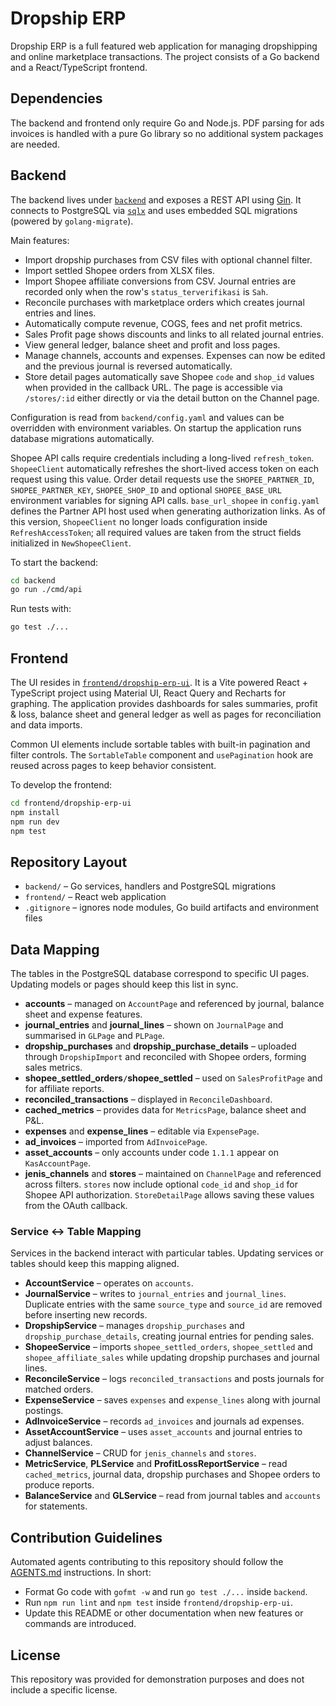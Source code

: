 # Dropship ERP

Dropship ERP is a full featured web application for managing dropshipping and
online marketplace transactions.  The project consists of a Go backend and a
React/TypeScript frontend.

## Dependencies

The backend and frontend only require Go and Node.js. PDF parsing for ads
invoices is handled with a pure Go library so no additional system packages are
needed.

## Backend

The backend lives under [`backend`](backend) and exposes a REST API using [Gin](https://github.com/gin-gonic/gin). It connects to PostgreSQL via [`sqlx`](https://github.com/jmoiron/sqlx) and uses embedded SQL migrations (powered by `golang-migrate`).

Main features:

- Import dropship purchases from CSV files with optional channel filter.
- Import settled Shopee orders from XLSX files.
- Import Shopee affiliate conversions from CSV. Journal entries are recorded only when the row's `status_terverifikasi` is `Sah`.
- Reconcile purchases with marketplace orders which creates journal entries and
  lines.
- Automatically compute revenue, COGS, fees and net profit metrics.
- Sales Profit page shows discounts and links to all related journal entries.
- View general ledger, balance sheet and profit and loss pages.
- Manage channels, accounts and expenses. Expenses can now be edited and the previous journal is reversed automatically.
- Store detail pages automatically save Shopee `code` and `shop_id` values when provided in the callback URL.
  The page is accessible via `/stores/:id` either directly or via the detail button on the Channel page.

Configuration is read from `backend/config.yaml` and values can be overridden
with environment variables. On startup the application runs database migrations
automatically.

Shopee API calls require credentials including a long-lived `refresh_token`.
`ShopeeClient` automatically refreshes the short-lived access token on each
request using this value.
Order detail requests use the `SHOPEE_PARTNER_ID`, `SHOPEE_PARTNER_KEY`,
`SHOPEE_SHOP_ID` and optional `SHOPEE_BASE_URL` environment variables for
signing API calls. `base_url_shopee` in `config.yaml` defines the Partner API
host used when generating authorization links. As of this version, `ShopeeClient`
no longer loads configuration inside `RefreshAccessToken`; all required values
are taken from the struct fields
initialized in `NewShopeeClient`.

To start the backend:

```bash
cd backend
go run ./cmd/api
```

Run tests with:

```bash
go test ./...
```

## Frontend

The UI resides in [`frontend/dropship-erp-ui`](frontend/dropship-erp-ui). It is
a Vite powered React + TypeScript project using Material UI, React Query and
Recharts for graphing. The application provides dashboards for sales summaries,
profit & loss, balance sheet and general ledger as well as pages for
reconciliation and data imports.

Common UI elements include sortable tables with built-in pagination and filter
controls. The `SortableTable` component and `usePagination` hook are reused
across pages to keep behavior consistent.

To develop the frontend:

```bash
cd frontend/dropship-erp-ui
npm install
npm run dev
npm test
```

## Repository Layout

- `backend/` – Go services, handlers and PostgreSQL migrations
- `frontend/` – React web application
- `.gitignore` – ignores node modules, Go build artifacts and environment files

## Data Mapping
The tables in the PostgreSQL database correspond to specific UI pages. Updating
models or pages should keep this list in sync.

- **accounts** – managed on `AccountPage` and referenced by journal, balance
  sheet and expense features.
- **journal_entries** and **journal_lines** – shown on `JournalPage` and
  summarised in `GLPage` and `PLPage`.
- **dropship_purchases** and **dropship_purchase_details** – uploaded through
  `DropshipImport` and reconciled with Shopee orders, forming sales metrics.
- **shopee_settled_orders`/`shopee_settled** – used on `SalesProfitPage` and for
  affiliate reports.
- **reconciled_transactions** – displayed in `ReconcileDashboard`.
- **cached_metrics** – provides data for `MetricsPage`, balance sheet and P&L.
- **expenses** and **expense_lines** – editable via `ExpensePage`.
- **ad_invoices** – imported from `AdInvoicePage`.
- **asset_accounts** – only accounts under code `1.1.1` appear on `KasAccountPage`.
 - **jenis_channels** and **stores** – maintained on `ChannelPage` and referenced
   across filters. `stores` now include optional `code_id` and `shop_id` for
   Shopee API authorization. `StoreDetailPage` allows saving these values from
   the OAuth callback.

### Service ↔ Table Mapping
Services in the backend interact with particular tables. Updating services or
tables should keep this mapping aligned.

- **AccountService** – operates on `accounts`.
 - **JournalService** – writes to `journal_entries` and `journal_lines`.
   Duplicate entries with the same `source_type` and `source_id` are removed
   before inserting new records.
- **DropshipService** – manages `dropship_purchases` and
  `dropship_purchase_details`, creating journal entries for pending sales.
- **ShopeeService** – imports `shopee_settled_orders`, `shopee_settled` and
  `shopee_affiliate_sales` while updating dropship purchases and journal lines.
- **ReconcileService** – logs `reconciled_transactions` and posts journals for
  matched orders.
- **ExpenseService** – saves `expenses` and `expense_lines` along with journal
  postings.
- **AdInvoiceService** – records `ad_invoices` and journals ad expenses.
- **AssetAccountService** – uses `asset_accounts` and journal entries to adjust
  balances.
- **ChannelService** – CRUD for `jenis_channels` and `stores`.
- **MetricService**, **PLService** and **ProfitLossReportService** – read
  `cached_metrics`, journal data, dropship purchases and Shopee orders to produce
  reports.
- **BalanceService** and **GLService** – read from journal tables and `accounts`
  for statements.

## Contribution Guidelines

Automated agents contributing to this repository should follow the
[AGENTS.md](AGENTS.md) instructions. In short:

- Format Go code with `gofmt -w` and run `go test ./...` inside `backend`.
- Run `npm run lint` and `npm test` inside `frontend/dropship-erp-ui`.
- Update this README or other documentation when new features or commands are
  introduced.

## License

This repository was provided for demonstration purposes and does not include a specific license.
